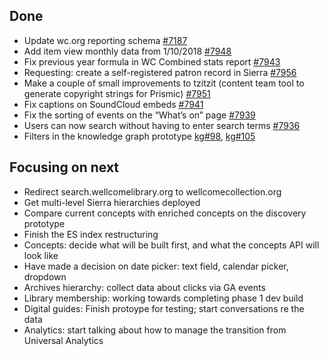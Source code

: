 ## Done
-	Update wc.org reporting schema [#7187](https://github.com/wellcomecollection/wellcomecollection.org/issues/7187)
-	Add item view monthly data from 1/10/2018 [#7948](https://github.com/wellcomecollection/wellcomecollection.org/issues/7948)
-	Fix previous year formula in WC Combined stats report [#7943](https://github.com/wellcomecollection/wellcomecollection.org/issues/7943)
-	Requesting: create a self-registered patron record in Sierra [#7956](https://github.com/wellcomecollection/wellcomecollection.org/issues/7956)
-	Make a couple of small improvements to tzitzit (content team tool to generate copyright strings for Prismic) [#7951](https://github.com/wellcomecollection/wellcomecollection.org/issues/7951)
-	Fix captions on SoundCloud embeds [#7941](https://github.com/wellcomecollection/wellcomecollection.org/pull/7941)
-	Fix the sorting of events on the “What’s on” page [#7939](https://github.com/wellcomecollection/wellcomecollection.org/pull/7939)
-	Users can now search without having to enter search terms [#7936](https://github.com/wellcomecollection/wellcomecollection.org/pull/7936)
-	Filters in the knowledge graph prototype [kg#98](https://github.com/wellcomecollection/knowledge-graph/issues/98), [kg#105](https://github.com/wellcomecollection/knowledge-graph/issues/105)


## Focusing on next
-	Redirect search.wellcomelibrary.org to wellcomecollection.org
- Get multi-level Sierra hierarchies deployed
-	Compare current concepts with enriched concepts on the discovery prototype
-	Finish the ES index restructuring
-	Concepts: decide what will be built first, and what the concepts API will look like
-	Have made a decision on date picker: text field, calendar picker, dropdown
-	Archives hierarchy: collect data about clicks via GA events
-	Library membership: working towards completing phase 1 dev build
-	Digital guides: Finish protoype for testing; start conversations re the data
-	Analytics: start talking about how to manage the transition from Universal Analytics
